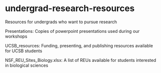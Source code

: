 # undergrad-research-resources
Resources for undergrads who want to pursue research


Presentations: Copies of powerpoint presentations used during our workshops

UCSB_resources: Funding, presenting, and publishing resources available for UCSB students 

NSF_REU_Sites_Biology.xlsx: A list of REUs available for students interested in biological sciences
